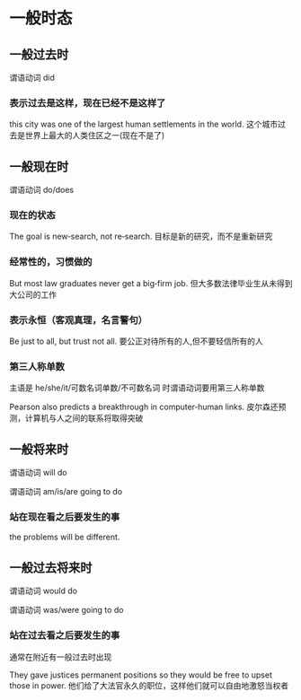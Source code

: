# 一般时态

## 一般过去时

谓语动词 did

### 表示过去是这样，现在已经不是这样了

this city was one of the largest human settlements in the world.
这个城市过去是世界上最大的人类住区之一(现在不是了)

## 一般现在时

谓语动词 do/does

### 现在的状态

The goal is new‐search, not re‐search.
目标是新的研究，而不是重新研究

### 经常性的，习惯做的

But most law graduates never get a big‐firm job.
但大多数法律毕业生从未得到大公司的工作

### 表示永恒（客观真理，名言警句）

Be just to all, but trust not all.
要公正对待所有的人,但不要轻信所有的人

### 第三人称单数

主语是 he/she/it/可数名词单数/不可数名词 时谓语动词要用第三人称单数

Pearson also predicts a breakthrough in computer‐human links.
皮尔森还预测，计算机与人之间的联系将取得突破

## 一般将来时

谓语动词 will do

谓语动词 am/is/are going to do

### 站在现在看之后要发生的事

the problems will be different.

## 一般过去将来时

谓语动词 would do

谓语动词 was/were going to do

### 站在过去看之后要发生的事

通常在附近有一般过去时出现

They gave justices permanent positions so they would be free to upset those in power.
他们给了大法官永久的职位，这样他们就可以自由地激怒当权者


